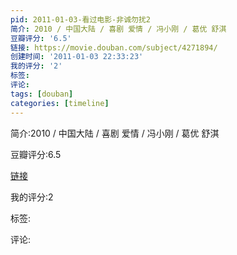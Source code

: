 ```yaml
---
pid: 2011-01-03-看过电影-非诚勿扰2
简介: 2010 / 中国大陆 / 喜剧 爱情 / 冯小刚 / 葛优 舒淇
豆瓣评分: '6.5'
链接: https://movie.douban.com/subject/4271894/
创建时间: '2011-01-03 22:33:23'
我的评分: '2'
标签:
评论:
tags: [douban]
categories: [timeline]
---
```

简介:2010 / 中国大陆 / 喜剧 爱情 / 冯小刚 / 葛优 舒淇

豆瓣评分:6.5

[链接](https://movie.douban.com/subject/4271894/)

我的评分:2

标签:

评论:

